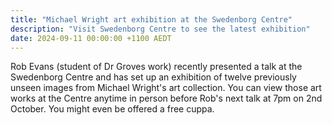 ```yaml
---
title: "Michael Wright art exhibition at the Swedenborg Centre"
description: "Visit Swedenborg Centre to see the latest exhibition"
date: 2024-09-11 00:00:00 +1100 AEDT
---
```


Rob Evans (student of Dr Groves work) recently presented a talk at the Swedenborg Centre and has set up an exhibition of twelve previously unseen images from Michael Wright's art collection. You can view those art works at the Centre anytime in person before Rob's next talk at 7pm on 2nd October. You might even be offered a free cuppa.